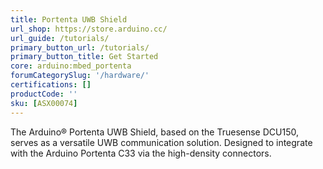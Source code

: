 ```yaml
---
title: Portenta UWB Shield
url_shop: https://store.arduino.cc/
url_guide: /tutorials/
primary_button_url: /tutorials/
primary_button_title: Get Started
core: arduino:mbed_portenta
forumCategorySlug: '/hardware/'
certifications: []
productCode: ''
sku: [ASX00074]
---
```


The Arduino® Portenta UWB Shield, based on the Truesense DCU150, serves as a versatile UWB communication solution. Designed to integrate with the Arduino Portenta C33 via the high-density connectors.